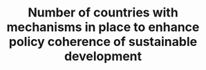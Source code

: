 ---
actual_indicator_available: null
actual_indicator_available_description: null
comments_and_limitations: null
data_non_statistical: true
date_metadata_updated: null
date_of_national_source_publication: null
disaggregation_categories: null
disaggregation_geography: null
goal_meta_link: http://unstats.un.org/sdgs/files/metadata-compilation/Metadata-Goal-17.pdf
goal_meta_link_page: 26
graph: null
graph_status_notes: Policy Judgement
graph_title: Number of countries with mechanisms in place to enhance policy coherence
  of sustainable development
graph_type: null
graph_type_description: null
has_metadata: false
indicator: 17.14.1
indicator_definition: ''
indicator_name: Number of countries with mechanisms in place to enhance policy coherence
  of sustainable development
indicator_variable: null
international_and_national_references: null
layout: indicator
method_of_computation: ''
periodicity: null
permalink: /17-14-1/
published: false
rationale_interpretation: ''
reporting_status: notstarted
scheduled_update_by_SDG_team: null
scheduled_update_by_national_source: null
sdg_goal: 17
source_active_1: true
source_agency_staff_email_1: null
source_agency_staff_name_1: null
source_agency_survey_dataset_1: null
source_notes_1: null
source_title_1: null
source_url_1: null
target: Enhance policy coherence for sustainable development.
target_id: '17.14'
time_period: null
title: Number of countries with mechanisms in place to enhance policy coherence of
  sustainable development
un_custodial_agency: UNEP
un_designated_tier: '3'
unit_of_measure: null
variable_description: null
variable_notes: null
---